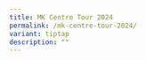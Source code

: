 ```yaml
---
title: MK Centre Tour 2024
permalink: /mk-centre-tour-2024/
variant: tiptap
description: ""
---
```

